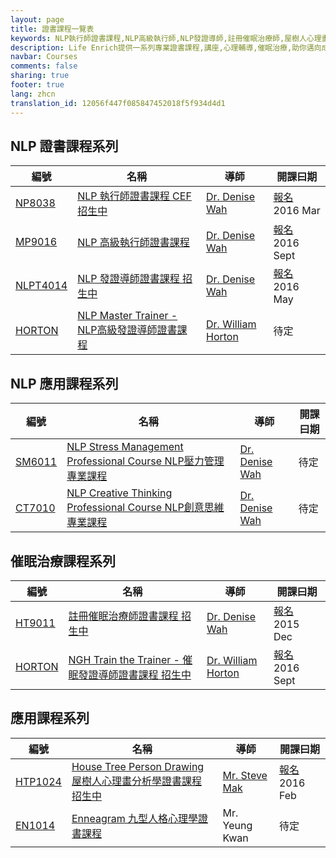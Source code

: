 ```yaml
---
layout: page
title: 證書課程一覽表
keywords: NLP執行師證書課程,NLP高級執行師,NLP發證導師,註冊催眠治療師,屋樹人心理畫分析學,九型人格
description: Life Enrich提供一系列專業證書課程,講座,心理輔導,催眠治療,助你邁向成功快樂的人生!
navbar: Courses
comments: false
sharing: true
footer: true
lang: zhcn
translation_id: 12056f447f085847452018f5f934d4d1
---
```


<h2>NLP 證書課程系列</h2>

<table class="table">
  <thead>
    <tr>
      <th>編號</th>
      <th>名稱</th>
      <th>導師</th>
      <th>開課曰期</th>
    </tr>
  </thead>
  <tbody>
    <tr>
      <td><a href='/zhcn/nlp/practitioner'>NP8038</a></td>
      <td>
	<a href='/zhcn/nlp/practitioner'>
	  NLP 執行師證書課程
	  <span class="label label-success">CEF</span>
	  <span class="label label-danger">招生中</span>
	</a>
      </td>
      <td><a href='/zhcn/trainers/denisewah'>Dr. Denise Wah</a></td>
      <td>
	<a href='/zhcn/contact/'><span class="label label-success">報名</span></a>
	2016 Mar
      </td>
    </tr>
    <tr>
      <td><a href='/zhcn/nlp/master-practitioner'>MP9016</a></td>
      <td>
	<a href='/zhcn/nlp/master-practitioner'>
	  NLP 高級執行師證書課程
	</a>
      </td>
      <td><a href='/zhcn/trainers/denisewah'>Dr. Denise Wah</a></td>
      <td>
	<a href='/zhcn/contact/'><span class="label label-success">報名</span></a>
	2016 Sept
      </td>
    </tr>
    <tr>
      <td><a href='/zhcn/nlp/trainer'>NLPT4014</a></td>
      <td>
	<a href='/zhcn/nlp/trainer'>
	  NLP 發證導師證書課程
	  <span class="label label-danger">招生中</span>
	</a>
      </td>
      <td><a href='/zhcn/trainers/denisewah'>Dr. Denise Wah</a></td>
      <td>
	<a href='/zhcn/contact/'><span class="label label-success">報名</span></a>
	2016 May
      </td>
    </tr>
    <tr>
      <td><a href='/zhcn/nlp/master-trainer'>HORTON</a></td>
      <td>
	<a href='/zhcn/nlp/master-trainer'>
	  NLP Master Trainer - NLP高級發證導師證書課程
	</a>
      </td>
      <td><a href='/zhcn/trainers/horton'>Dr. William Horton</a></td>
      <td><span class="label label-warning">待定</span></td>
    </tr>
  </tbody>
</table>



<h2>NLP 應用課程系列</h2>

<table class="table">
  <thead>
    <tr>
      <th>編號</th>
      <th>名稱</th>
      <th>導師</th>
      <th>開課曰期</th>
    </tr>
  </thead>
  <tbody>
    <tr>
      <td><a href='/zhcn/nlp/stress-management'>SM6011</a></td>
      <td>
	<a href='/zhcn/nlp/stress-management'>
	  NLP Stress Management Professional Course NLP壓力管理專業課程
	</a>
      </td>
      <td><a href='/zhcn/trainers/denisewah'>Dr. Denise Wah</a></td>
      <td><span class="label label-warning">待定</span></td>
    </tr>
    <tr>
      <td><a href='/zhcn/nlp/creativity-thinking'>CT7010</a></td>
      <td>
	<a href='/zhcn/nlp/creativity-thinking'>
	  NLP Creative Thinking Professional Course NLP創意思維專業課程
	</a>
      </td>
      <td><a href='/zhcn/trainers/denisewah'>Dr. Denise Wah</a></td>
      <td><span class="label label-warning">待定</span></td>
    </tr>
  </tbody>
</table>




<h2>催眠治療課程系列</h2>

<table class="table">
  <thead>
    <tr>
      <th>編號</th>
      <th>名稱</th>
      <th>導師</th>
      <th>開課曰期</th>
    </tr>
  </thead>
  <tbody>
    <tr>
      <td><a href='/zhcn/hypnotherapy/'>HT9011</a></td>
      <td>
	<a href='/zhcn/hypnotherapy/'>
	  註冊催眠治療師證書課程
	  <span class="label label-danger">招生中</span>
	</a>
      </td>
      <td><a href='/zhcn/trainers/denisewah'>Dr. Denise Wah</a></td>
      <td>
	<a href='/zhcn/contact/'><span class="label label-success">報名</span></a>
	2015 Dec
      </td>
    </tr>
    <tr>
      <td><a href='/zhcn/hypnosis//ngh-train-the-trainer'>HORTON</a></td>
      <td>
	<a href='/zhcn/hypnosis//ngh-train-the-trainer'>
	  NGH Train the Trainer - 催眠發證導師證書課程
	  <span class="label label-danger">招生中</span>
	</a>
      </td>
      <td><a href='/zhcn/trainers/horton'>Dr. William Horton</a></td>
      <td>
	<a href='/zhcn/contact/'><span class="label label-success">報名</span></a>
	2016 Sept
      </td>
    </tr>
  </tbody>
</table>





<h2>應用課程系列</h2>

<table class="table">
  <thead>
    <tr>
      <th>編號</th>
      <th>名稱</th>
      <th>導師</th>
      <th>開課曰期</th>
    </tr>
  </thead>
  <tbody>
    <tr>
      <td><a href='/zhcn/htp/'>HTP1024</a></td>
      <td>
	<a href='/zhcn/htp/'>
	  House Tree Person Drawing 屋樹人心理畫分析學證書課程
	  <span class="label label-danger">招生中</span>
	</a>
      </td>
      <td><a href='/zhcn/trainers/stevemak'>Mr. Steve Mak</a></td>
      <td>
	<a href='/zhcn/contact/'><span class="label label-success">報名</span></a>
	2016 Feb
      </td>
    </tr>
    <tr>
      <td><a href='/zhcn/enneagram/'>EN1014</a></td>
      <td>
	<a href='/zhcn/enneagram/'>
	  Enneagram 九型人格心理學證書課程
	</a>
      </td>
      <td>Mr. Yeung Kwan</td>
      <td><span class="label label-warning">待定</span></td>
    </tr>
  </tbody>
</table>
